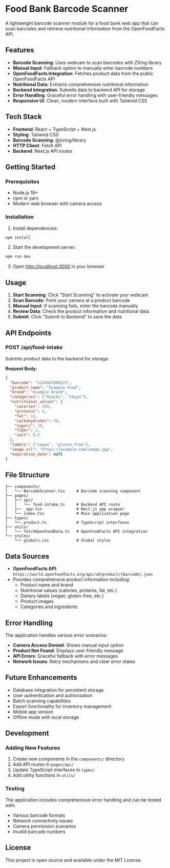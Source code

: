 # Food Bank Barcode Scanner

A lightweight barcode scanner module for a food bank web app that can scan barcodes and retrieve nutritional information from the OpenFoodFacts API.

## Features

- **Barcode Scanning**: Uses webcam to scan barcodes with ZXing library
- **Manual Input**: Fallback option to manually enter barcode numbers
- **OpenFoodFacts Integration**: Fetches product data from the public OpenFoodFacts API
- **Nutritional Data**: Extracts comprehensive nutritional information
- **Backend Integration**: Submits data to backend API for storage
- **Error Handling**: Graceful error handling with user-friendly messages
- **Responsive UI**: Clean, modern interface built with Tailwind CSS

## Tech Stack

- **Frontend**: React + TypeScript + Next.js
- **Styling**: Tailwind CSS
- **Barcode Scanning**: @zxing/library
- **HTTP Client**: Fetch API
- **Backend**: Next.js API routes

## Getting Started

### Prerequisites

- Node.js 18+ 
- npm or yarn
- Modern web browser with camera access

### Installation

1. Install dependencies:
```bash
npm install
```

2. Start the development server:
```bash
npm run dev
```

3. Open [http://localhost:3000](http://localhost:3000) in your browser

## Usage

1. **Start Scanning**: Click "Start Scanning" to activate your webcam
2. **Scan Barcode**: Point your camera at a product barcode
3. **Manual Input**: If scanning fails, enter the barcode manually
4. **Review Data**: Check the product information and nutritional data
5. **Submit**: Click "Submit to Backend" to save the data

## API Endpoints

### POST /api/food-intake

Submits product data to the backend for storage.

**Request Body:**
```json
{
  "barcode": "1234567890123",
  "product_name": "Example Food",
  "brand": "Example Brand",
  "categories": ["Snacks", "Chips"],
  "nutritional_values": {
    "calories": 250,
    "proteins": 4,
    "fat": 12,
    "carbohydrates": 30,
    "sugars": 10,
    "fiber": 2,
    "salt": 0.5
  },
  "labels": ["vegan", "gluten-free"],
  "image_url": "https://example.com/image.jpg",
  "expiration_date": null
}
```

## File Structure

```
├── components/
│   └── BarcodeScanner.tsx     # Barcode scanning component
├── pages/
│   ├── api/
│   │   └── food-intake.ts     # Backend API route
│   ├── _app.tsx               # Next.js app wrapper
│   └── index.tsx              # Main application page
├── types/
│   └── product.ts             # TypeScript interfaces
├── utils/
│   └── fetchOpenFoodData.ts   # OpenFoodFacts API integration
└── styles/
    └── globals.css            # Global styles
```

## Data Sources

- **OpenFoodFacts API**: `https://world.openfoodfacts.org/api/v0/product/{barcode}.json`
- Provides comprehensive product information including:
  - Product name and brand
  - Nutritional values (calories, proteins, fat, etc.)
  - Dietary labels (vegan, gluten-free, etc.)
  - Product images
  - Categories and ingredients

## Error Handling

The application handles various error scenarios:

- **Camera Access Denied**: Shows manual input option
- **Product Not Found**: Displays user-friendly message
- **API Errors**: Graceful fallback with error messages
- **Network Issues**: Retry mechanisms and clear error states

## Future Enhancements

- Database integration for persistent storage
- User authentication and authorization
- Batch scanning capabilities
- Export functionality for inventory management
- Mobile app version
- Offline mode with local storage

## Development

### Adding New Features

1. Create new components in the `components/` directory
2. Add API routes in `pages/api/`
3. Update TypeScript interfaces in `types/`
4. Add utility functions in `utils/`

### Testing

The application includes comprehensive error handling and can be tested with:

- Various barcode formats
- Network connectivity issues
- Camera permission scenarios
- Invalid barcode numbers

## License

This project is open source and available under the MIT License.
